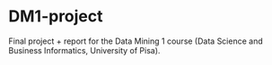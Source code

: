 # DM1-project

Final project + report for the Data Mining 1 course (Data Science and Business Informatics, University of Pisa).
